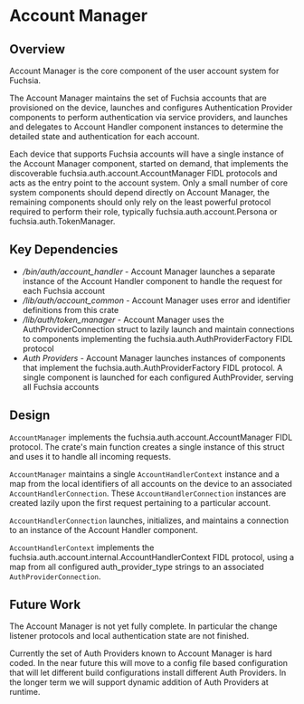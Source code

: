 # Account Manager

## Overview

Account Manager is the core component of the user account system for Fuchsia.

The Account Manager maintains the set of Fuchsia accounts that are provisioned
on the device, launches and configures Authentication Provider components to
perform authentication via service providers, and launches and delegates to
Account Handler component instances to determine the detailed state and
authentication for each account.

Each device that supports Fuchsia accounts will have a single instance of the
Account Manager component, started on demand, that implements the discoverable
fuchsia.auth.account.AccountManager FIDL protocols and acts as the entry point
to the account system. Only a small number of core system components should
depend directly on Account Manager, the remaining components should only rely on
the least powerful protocol required to perform their role, typically
fuchsia.auth.account.Persona or fuchsia.auth.TokenManager.


## Key Dependencies

* */bin/auth/account_handler* - Account Manager launches a separate instance of
  the Account Handler component to handle the request for each Fuchsia account
* */lib/auth/account_common* - Account Manager uses error and identifier
  definitions from this crate
* */lib/auth/token_manager* - Account Manager uses the AuthProviderConnection
  struct to lazily launch and maintain connections to components implementing
  the fuchsia.auth.AuthProviderFactory FIDL protocol
* *Auth Providers* - Account Manager launches instances of components that
  implement the fuchsia.auth.AuthProviderFactory FIDL protocol. A single
  component is launched for each configured AuthProvider, serving all Fuchsia
  accounts


## Design

`AccountManager` implements the fuchsia.auth.account.AccountManager FIDL
protocol. The crate's main function creates a single instance of this struct
and uses it to handle all incoming requests.

`AccountManager` maintains a single `AccountHandlerContext` instance and a map
from the local identifiers of all accounts on the device to an associated
`AccountHandlerConnection`. These `AccountHandlerConnection` instances are
created lazily upon the first request pertaining to a particular account.

`AccountHandlerConnection` launches, initializes, and maintains a connection to
an instance of the Account Handler component.

`AccountHandlerContext` implements the
fuchsia.auth.account.internal.AccountHandlerContext FIDL protocol, using a map
from all configured auth_provider_type strings to an associated
`AuthProviderConnection`.


## Future Work

The Account Manager is not yet fully complete. In particular the change listener
protocols and local authentication state are not finished.

Currently the set of Auth Providers known to Account Manager is hard coded. In
the near future this will move to a config file based configuration that will
let different build configurations install different Auth Providers. In the
longer term we will support dynamic addition of Auth Providers at runtime.

